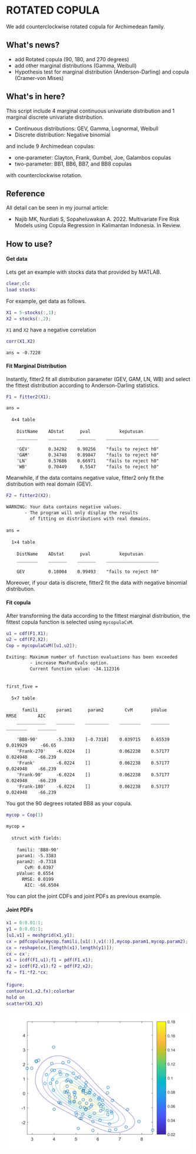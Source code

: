 # ROTATED COPULA
We add counterclockwise rotated copula for Archimedean family.

## What's news?
- add Rotated copula (90, 180, and 270 degrees)
- add other marginal distributions (Gamma, Weibull)
- Hypothesis test for marginal distribution (Anderson-Darling) and copula (Cramer-von Mises)

## What's in here?
This script include 4 marginal continuous univariate distribution and 1 marginal discrete univariate distribution.
- Continuous distributions: GEV, Gamma, Lognormal, Weibull
- Discrete distribution: Negative binomial

and include 9 Archimedean copulas:
- one-parameter: Clayton, Frank, Gumbel, Joe, Galambos copulas
- two-parameter: BB1, BB6, BB7, and BB8 copulas

with counterclockwise rotation.

## Reference
All detail can be seen in my journal article:
- Najib MK, Nurdiati S, Sopaheluwakan A. 2022. Multivariate Fire Risk Models using Copula Regression in Kalimantan Indonesia. In Review.

## How to use?
#### Get data
Lets get an example with stocks data that provided by MATLAB.
```matlab
clear;clc
load stocks
```
For example, get data as follows.
```matlab
X1 = 5-stocks(:,1);
X2 = stocks(:,2);
```
`X1` and `X2` have a negative correlation
```matlab
corr(X1,X2)
```
```
ans = -0.7228
```
#### Fit Marginal Distribution
Instantly, fitter2 fit all distribution parameter (GEV, GAM, LN, WB) and select the fittest distribution according to Anderson-Darling statistics.
```matlab
F1 = fitter2(X1);
```
```
ans =

  4×4 table

    DistName    ADstat      pval           keputusan
    ________    _______    _______    ____________________

    'GEV'       0.34292    0.90256    "fails to reject h0"
    'GAM'       0.34748    0.89847    "fails to reject h0"
    'LN'        0.57686    0.66971    "fails to reject h0"
    'WB'        0.70449     0.5547    "fails to reject h0"

```
Meanwhile, if the data contains negative value, fitter2 only fit the distribution with real domain (GEV).
```matlab
F2 = fitter2(X2);
```
```
WARNING: Your data contains negative values.
       - The program will only display the results
         of fitting on distributions with real domains.

ans =

  1×4 table

    DistName    ADstat      pval           keputusan
    ________    _______    _______    ____________________

    GEV         0.18004    0.99493    "fails to reject h0"

```
Moreover, if your data is discrete, fitter2 fit the data with negative binomial distribution.

#### Fit copula
After transforming the data according to the fittest marginal distribution, the fittest copula function is selected using `mycopulaCvM`.
```matlab
u1 = cdf(F1,X1);
u2 = cdf(F2,X2);
Cop = mycopulaCvM([u1,u2]);
```
```
Exiting: Maximum number of function evaluations has been exceeded
         - increase MaxFunEvals option.
         Current function value: -34.112316


first_five =

  5×7 table

      famili       param1      param2        CvM       pValue       RMSE        AIC
    ___________    _______    _________    ________    _______    ________    _______

    'BB8-90'       -5.3383    [-0.7318]    0.039715    0.65539    0.019929     -66.65
    'Frank-270'    -6.0224    []           0.062238    0.57177    0.024948    -66.239
    'Frank'        -6.0224    []           0.062238    0.57177    0.024948    -66.239
    'Frank-90'     -6.0224    []           0.062238    0.57177    0.024948    -66.239
    'Frank-180'    -6.0224    []           0.062238    0.57177    0.024948    -66.239

```
You got the 90 degrees rotated BB8 as your copula.
```matlab
mycop = Cop(1)
```
```
mycop =

  struct with fields:

    famili: 'BB8-90'
    param1: -5.3383
    param2: -0.7318
       CvM: 0.0397
    pValue: 0.6554
      RMSE: 0.0199
       AIC: -66.6504
```
You can plot the joint CDFs and joint PDFs as previous example.
#### Joint PDFs
```matlab
x1 = 0:0.01:1;
y1 = 0:0.01:1;
[u1,v1] = meshgrid(x1,y1);
cx = pdfcopula(mycop.famili,[u1(:),v1(:)],mycop.param1,mycop.param2);
cx = reshape(cx,[length(x1),length(y1)]);
cx = cx';
x1 = icdf(F1,u1);f1 = pdf(F1,x1);
x2 = icdf(F2,v1);f2 = pdf(F2,x2);
fx = f1.*f2.*cx;

figure;
contour(x1,x2,fx);colorbar
hold on
scatter(X1,X2)
```
<img src="https://github.com/mkhoirun-najiboi/mycopula/blob/main/docs/2%20rotated%20copula/img/jpdf.jpg" alt="drawing" width="500"/>
